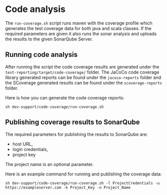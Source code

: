 <!--
 Licensed to the Apache Software Foundation (ASF) under one
 or more contributor license agreements.  See the NOTICE file
 distributed with this work for additional information
 regarding copyright ownership.  The ASF licenses this file
 to you under the Apache License, Version 2.0 (the
 "License"); you may not use this file except in compliance
 with the License.  You may obtain a copy of the License at

     http://www.apache.org/licenses/LICENSE-2.0

 Unless required by applicable law or agreed to in writing, software
 distributed under the License is distributed on an "AS IS" BASIS,
 WITHOUT WARRANTIES OR CONDITIONS OF ANY KIND, either express or implied.
 See the License for the specific language governing permissions and
 limitations under the License.
-->

# Code analysis

The `run-coverage.sh` script runs maven with the coverage profile which generates the test coverage data for both java
and scala classes.
If the required parameters are given it also runs the sonar analysis and uploads the results to the given SonarQube
Server.

## Running code analysis

After running the script the code coverage results are generated under the `test-reporting/target/code-coverage/`
folder.
The JaCoCo code coverage library generated reports can be found under the `jacoco-reports` folder and the SCoverage
generated results can be found under the `scoverage-reports` folder.

Here is how you can generate the code coverage reports:

```sh dev-support/code-coverage/run-coverage.sh```

## Publishing coverage results to SonarQube

The required parameters for publishing the results to SonarQube are:

- host URL,
- login credentials,
- project key

The project name is an optional parameter.

Here is an example command for running and publishing the coverage data:

```sh dev-support/code-coverage/run-coverage.sh -l ProjectCredentials -u https://exampleserver.com -k Project_Key -n Project_Name```